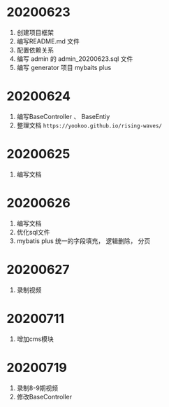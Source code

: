 # 20200623

1. 创建项目框架
2. 编写README.md 文件
3. 配置依赖关系
4. 编写 admin 的 admin_20200623.sql 文件
5. 编写 generator 项目 mybaits plus

# 20200624

1. 编写BaseController 、 BaseEntiy
2. 整理文档 `https://yookoo.github.io/rising-waves/`



# 20200625

1. 编写文档

# 20200626

1.  编写文档
2.  优化sql文件
3.  mybatis plus 统一的字段填充， 逻辑删除， 分页

# 20200627

1. 录制视频

# 20200711

1. 增加cms模块

# 20200719
1. 录制8-9期视频
2. 修改BaseController